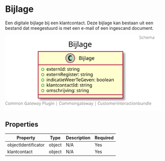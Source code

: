 # Bijlage

Een digitale bijlage bij een klantcontact. Deze bijlage kan bestaan uit een bestand dat meegestuurd is met een e-mail of een ingescand document.

![Class Diagram](https://github.com/CommonGateway/CustomerInteractionBundle/blob/plugin-klanten-update/docs/schema/klant.bijlage.svg)

## Properties

| Property | Type | Description | Required |
|----------|------|-------------|----------|
| objectIdentificator | object | N/A | Yes |
| klantcontact | object | N/A | Yes |
